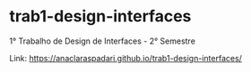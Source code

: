# trab1-design-interfaces
1° Trabalho de Design de Interfaces - 2° Semestre

Link: https://anaclaraspadari.github.io/trab1-design-interfaces/

